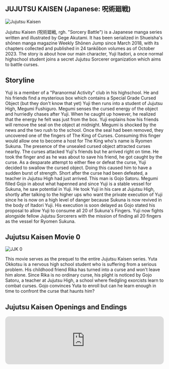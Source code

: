 
##  **JUJUTSU KAISEN (Japanese: 呪術廻戦)**
![Jujutsu Kaisen](https://m.media-amazon.com/images/M/MV5BMTMwMDM4N2EtOTJiYy00OTQ0LThlZDYtYWUwOWFlY2IxZGVjXkEyXkFqcGdeQXVyNjAwNDUxODI@._V1_.jpg)

Jujutsu Kaisen (呪術廻戦, rgh. "Sorcery Battle") is a Japanese manga series written and illustrated by Gege Akutami. It has been serialized in Shueisha's shōnen manga magazine Weekly Shōnen Jump since March 2018, with its chapters collected and published in 24 tankōbon volumes as of October 2023. The story is about how our main character, Yuji Itadori, a once normal highschool student joins a secret Jujutsu Sorcerer organization which aims to battle curses.

## **Storyline**
Yuji is a member of a "Paranormal Activity" club in his highschool. He and his friends find a mysterious box which contains a Special Grade Cursed Object (but they don't know that yet) Yuji then runs into a student of Jujutsu High, Megumi Fushiguro. Megumi senses the cursed energy of the object and hurriedly chases after Yuji. When he caught up however, he realized that the energy he felt was just from the box. Yuji explains how his friends will remove the seal on the object at midnight. Megumi is shocked by the news and the two rush to the school. Once the seal had been removed, they uncovered one of the fingers of The King of Curses. Consuming this finger would allow one to become a host for The King who's name is Ryomen Sukuna. The presence of the unsealed cursed object attracted curses nearby. The curses attacked Yuji's friends but he arrived right on time. He took the finger and as he was about to save his friend, he got caught by the curse. As a desparate attempt to either flee or defeat the curse, Yuji decided to swallow the cursed object. Doing this caused him to have a sudden burst of strength. Short after the curse had been defeated, a teacher in Jujutsu High had just arrived. This man is Gojo Satoru. Megumi filled Gojo in about what hapenned and since Yuji is a stable vessel for Sukuna, he saw potential in Yuji. He took Yuji in his care at Jujutsu High, shortly after talking to the higher ups who want the private execution of Yuji since he is now on a high level of danger because Sukuna is now revived in the body of Itadori Yuji. His execution is soon delayed as Gojo stated his proposal to allow Yuji to consume all 20 of Sukuna's Fingers. Yuji now fights alongside fellow Jujutsu Sorcerers with the mission of finding all 20 fingers as the vessel for Ryomen Sukuna. 

## **Jujutsu Kaisen Movie 0**
![JJK 0](https://cdn.myanimelist.net/images/about_me/ranking_items/10649240-6dfdfcb5-cd75-4b4b-9f3d-08416eb67811.jpg?t=1674797384)

This movie serves as the prequel to the entire Jujutsu Kaisen series. Yuta Okkotsu is a nervous high school student who is suffering from a serious problem. His childhood friend Rika has turned into a curse and won't leave him alone. Since Rika is no ordinary curse, his plight is noticed by Gojo Satoru, a teacher at Jujutsu High, a school where fledgling exorcists learn to combat curses. Gojo convinces Yuta to enroll but can he learn enough in time to confront the curse that haunts him?

## **Jujutsu Kaisen Openings and Endings**
<div class="embed-spotify-list">
<iframe style="border-radius:12px" src="https://open.spotify.com/embed/playlist/0k5f5oHoRCpDMVWeinSgvV?utm_source=generator" 
  width="100%" 
  height="152" 
  frameBorder="0" a
  llowfullscreen="" 
  allow="autoplay; clipboard-write; encrypted-media; fullscreen; picture-in-picture" loading="lazy"></iframe>
